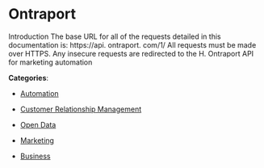 # Ontraport

Introduction The base URL for all of the requests detailed in this documentation is: https://api. ontraport. com/1/ All requests must be made over HTTPS. Any insecure requests are redirected to the H. Ontraport API for marketing automation

**Categories**:

- [Automation](https://github/apis-list/apis-list#automation)

- [Customer Relationship Management](https://github/apis-list/apis-list#customer-relationship-management)

- [Open Data](https://github/apis-list/apis-list#open-data)

- [Marketing](https://github/apis-list/apis-list#marketing)

- [Business](https://github/apis-list/apis-list#business)



